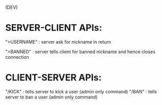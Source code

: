 (DEV)

# SERVER-CLIENT APIs:

">USERNAME" : server ask for nickname in return

">BANNED" : server tells client for banned nickname and hence closes connection

# CLIENT-SERVER APIs:

"/KICK" : tells server to kick a user (admin only command)
"/BAN" : tells server to ban a user (admin only command)
